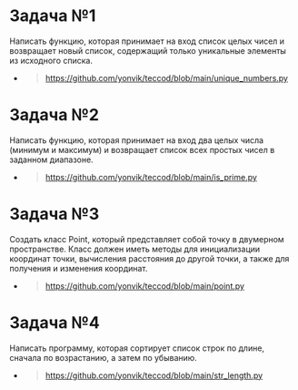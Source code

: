 # Задача №1
Написать функцию, которая принимает на вход список целых чисел и возвращает новый список, содержащий только уникальные элементы из исходного списка.
- > https://github.com/yonvik/teccod/blob/main/unique_numbers.py
# Задача №2
Написать функцию, которая принимает на вход два целых числа (минимум и максимум) и возвращает список всех простых чисел в заданном диапазоне.
- > https://github.com/yonvik/teccod/blob/main/is_prime.py
# Задача №3
Создать класс Point, который представляет собой точку в двумерном пространстве. Класс должен иметь методы для инициализации координат точки,
вычисления расстояния до другой точки, а также для получения и изменения координат.
- > https://github.com/yonvik/teccod/blob/main/point.py
# Задача №4
Написать программу, которая сортирует список строк по длине, сначала по возрастанию, а затем по убыванию.
- > https://github.com/yonvik/teccod/blob/main/str_length.py
